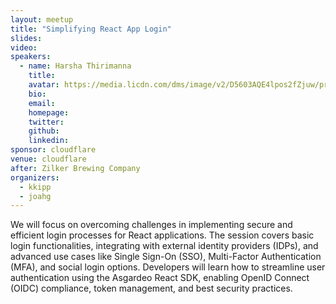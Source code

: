 ```yaml
---
layout: meetup
title: "Simplifying React App Login"
slides: 
video:
speakers:
  - name: Harsha Thirimanna
    title: 
    avatar: https://media.licdn.com/dms/image/v2/D5603AQE4lpos2fZjuw/profile-displayphoto-shrink_400_400/B56ZQy4Y8BH0Ak-/0/1736020431284?e=1746662400&v=beta&t=xqeBRwygpfzNK5xrZKOCR1P_agOxPLxB94sTmLo93UU
    bio:
    email:
    homepage:
    twitter: 
    github: 
    linkedin: 
sponsor: cloudflare
venue: cloudflare
after: Zilker Brewing Company
organizers:
  - kkipp
  - joahg
---
```


We will focus on overcoming challenges in implementing secure and efficient login processes for React applications. The session covers basic login functionalities, integrating with external identity providers (IDPs), and advanced use cases like Single Sign-On (SSO), Multi-Factor Authentication (MFA), and social login options. Developers will learn how to streamline user authentication using the Asgardeo React SDK, enabling OpenID Connect (OIDC) compliance, token management, and best security practices.
